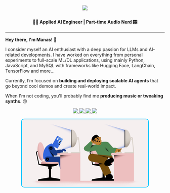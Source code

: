 <h1 align="center">
  <img src="https://readme-typing-svg.herokuapp.com?font=Fira+Code&size=35&pause=500&color=00c3ff&center=true&vCenter=true&width=450&lines=Manas+Karra" />
</h1>

<h4 align="center">
<b> 👨‍💻  Applied AI Engineer | Part-time Audio Nerd </b> 🎛  
</h4>
  
---

**Hey there, I'm Manas!** 👋

I consider myself an AI enthusiast with a deep passion for LLMs and AI-related developments. I have worked on everything from personal experiments to full-scale ML/DL applications, using mainly Python, JavaScript, and MySQL with frameworks like Hugging Face, LangChain, TensorFlow and more...

Currently, I’m focused on **building and deploying scalable AI agents** that go beyond cool demos and create real-world impact.  

When I'm not coding, you'll probably find me **producing music or tweaking synths**. 🙃   

<p align="center">
  <a href="mailto:manas.karra@gmail.com">
    <img src="https://img.shields.io/badge/-D14836?style=for-the-badge&logo=gmail&logoColor=white" />
  </a>
  <a href="https://linkedin.com/in/manas-karra" target="_blank">
    <img src="https://img.shields.io/badge/-0A66C2?style=for-the-badge&logo=linkedin&logoColor=white" />
  </a>
  <a href="https://www.instagram.com/sledg3r" target="_blank">
    <img src="https://img.shields.io/badge/-E4405F?style=for-the-badge&logo=instagram&logoColor=white" />
  </a>
  <a href="https://www.youtube.com/@sledg3r" target="_blank">
    <img src="https://img.shields.io/badge/-FF0000?style=for-the-badge&logo=youtube&logoColor=white" />
  </a>
</p>

<p align="center">
  <img src="1732271587_The-Prompt-GIF-Instagram-co-founder-backs-startup-helping-devs-fend-off-AI-1200x640-1.gif" width="400" style="border-radius: 10px; border: 2px solid #00c3ff;" />
</p>
